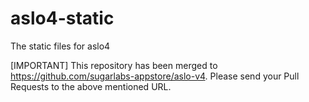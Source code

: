 # aslo4-static
The static files for aslo4

[IMPORTANT] This repository has been merged to https://github.com/sugarlabs-appstore/aslo-v4. Please send your Pull Requests to the above mentioned URL. 
